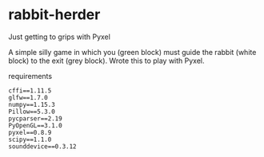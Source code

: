 # rabbit-herder
Just getting to grips with Pyxel

A simple silly game in which you (green block) must guide the rabbit (white block) to the exit (grey block).
Wrote this to play with Pyxel.

requirements
```
cffi==1.11.5
glfw==1.7.0
numpy==1.15.3
Pillow==5.3.0
pycparser==2.19
PyOpenGL==3.1.0
pyxel==0.8.9
scipy==1.1.0
sounddevice==0.3.12
```
